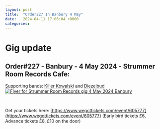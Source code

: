 ```yaml
---
layout: post
title:  "Order227 In Banbury 4 May"
date:   2024-04-11 17:06:04 +0000
categories: 
---
```


# Gig update

## Order#227 - Banbury - 4 May 2024 - Strummer Room Records Cafe:
Supporting bands: [Killer Kowalski](https://www.facebook.com/killerkowalskiband/) and [Diezelbud](https://www.facebook.com/Diezelbud)
[![Flyer for Strummer Room Records gig 4 May 2024 Banbury]({{site.baseurl}}/img/flyers/20240504_flyer2.png)](https://www.facebook.com/events/742279564447361/)

<br>

Get your tickets here: [https://www.wegottickets.com/event/605777](https://www.wegottickets.com/event/605777)
(Early bird tickets £6, Advance tickets £8, £10 on the door)
